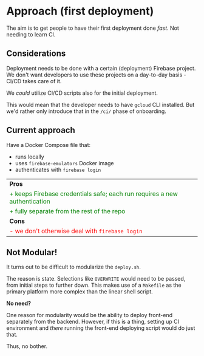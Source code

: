 # Approach (first deployment)

The aim is to get people to have their first deployment done *fast*. Not needing to learn CI.


## Considerations

Deployment needs to be done with a certain (deployment) Firebase project. We don't want developers to use these projects on a day-to-day basis - CI/CD takes care of it.

We *could* utilize CI/CD scripts also for the initial deployment.

This would mean that the developer needs to have `gcloud` CLI installed. But we'd rather only introduce that in the `/ci/` phase of onboarding.


## Current approach

Have a Docker Compose file that:

- runs locally
- uses `firebase-emulators` Docker image
- authenticates with `firebase login`

||
|---|
|**Pros**|
|<font color=green>+ keeps Firebase credentials safe; each run requires a new authentication|
|<font color=green>+ fully separate from the rest of the repo|
|**Cons**|
|<font color=red>- we don't otherwise deal with `firebase login`|


## Not Modular!

It turns out to be difficult to modularize the `deploy.sh`. 

The reason is state. Selections like `OVERWRITE` would need to be passed, from initial steps to further down. This makes use of a `Makefile` as the primary platform more complex than the linear shell script.

**No need?**

One reason for modularity would be the ability to deploy front-end separately from the backend. However, if this is a thing, setting up CI environment and *there* running the front-end deploying script would do just that.

Thus, no bother.